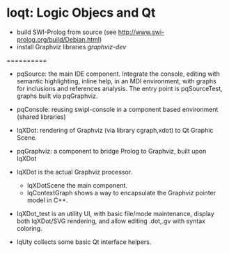 loqt: Logic Objecs and Qt
==========

+ build SWI-Prolog from source (see http://www.swi-prolog.org/build/Debian.html)
+ install Graphviz libraries *graphviz-dev*

==========

+ pqSource: the main IDE component.
  Integrate the console, editing with semantic highlighting, inline help,
  in an MDI environment, with graphs for inclusions and references analysis.
  The entry point is pqSourceTest, graphs built via pqGraphviz.

+ pqConsole: reusing swipl-console in a component based environment (shared libraries)

+ lqXDot: rendering of Graphviz (via library cgraph,xdot) to Qt Graphic Scene.

+ pqGraphviz: a component to bridge Prolog to Graphviz, built upon lqXDot

+ lqXDot is the actual Graphviz processor.
  + lqXDotScene the main component.
  + lqContextGraph shows a way to encapsulate the Graphviz pointer model in C++.

+ lqXDot_test is an utility UI,
  with basic file/mode maintenance,
  display both lqXDot/SVG rendering,
  and allow editing .dot,.gv with syntax coloring.

+ lqUty collects some basic Qt interface helpers.
